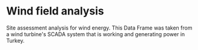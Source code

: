 # Wind field analysis
Site assessment analysis for wind energy. This Data Frame was taken from a wind turbine's SCADA system that is working and generating power in Turkey.
